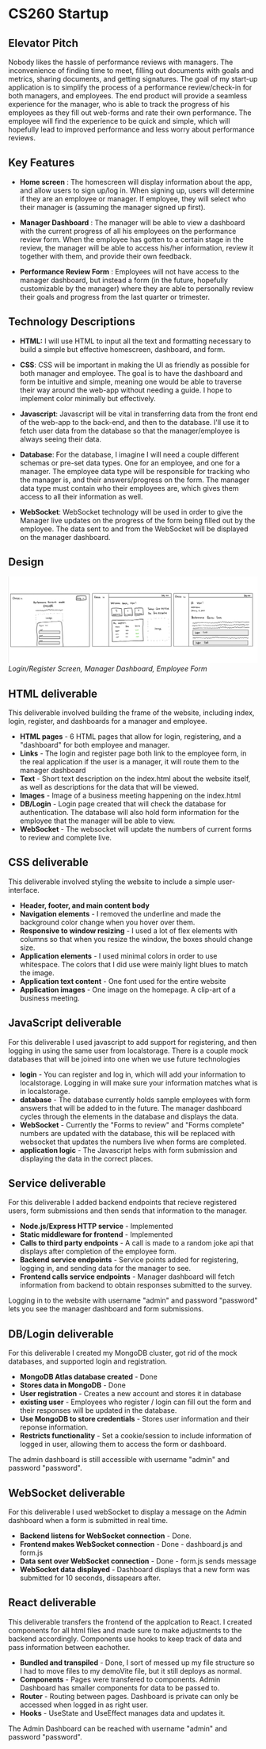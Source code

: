 # CS260 Startup

## Elevator Pitch

Nobody likes the hassle of performance reviews with managers. The inconvenience of finding time to meet, filling out documents with goals and metrics, sharing documents, and getting signatures. The goal of my start-up application is to simplify the process of a performance review/check-in for both managers, and employees. The end product will provide a seamless experience for the manager, who is able to track the progress of his employees as they fill out web-forms and rate their own performance. The employee will find the experience to be quick and simple, which will hopefully lead to improved performance and less worry about performance reviews.

## Key Features

- **Home screen** : The homescreen will display information about the app, and allow users to sign up/log in. When signing up, users will determine if they are an employee or manager. If employee, they will select who their manager is (assuming the manager signed up first).

- **Manager Dashboard** : The manager will be able to view a dashboard with the current progress of all his employees on the performance review form. When the employee has gotten to a certain stage in the review, the manager will be able to access his/her information, review it together with them, and provide their own feedback.

- **Performance Review Form** : Employees will not have access to the manager dashboard, but instead a form (in the future, hopefully customizable by the manager) where they are able to personally review their goals and progress from the last quarter or trimester.

## Technology Descriptions

- **HTML:** I will use HTML to input all the text and formatting necessary to build a simple but effective homescreen, dashboard, and form.

- **CSS**: CSS will be important in making the UI as friendly as possible for both manager and employee. The goal is to have the dashboard and form be intuitive and simple, meaning one would be able to traverse their way around the web-app without needing a guide. I hope to implement color minimally but effectively.

- **Javascript**: Javascript will be vital in transferring data from the front end of the web-app to the back-end, and then to the database. I'll use it to fetch user data from the database so that the manager/employee is always seeing their data.

- **Database**: For the database, I imagine I will need a couple different schemas or pre-set data types. One for an employee, and one for a manager. The employee data type will be responsible for tracking who the manager is, and their answers/progress on the form. The manager data type must contain who their employees are, which gives them access to all their information as well.

- **WebSocket**: WebSocket technology will be used in order to give the Manager live updates on the progress of the form being filled out by the employee. The data sent to and from the WebSocket will be displayed on the manager dashboard.

## Design

![App Design](public/designs.jpeg)
_Login/Register Screen, Manager Dashboard, Employee Form_

## HTML deliverable

This deliverable involved building the frame of the website, including index, login, register, and dashboards for a manager and employee.

- **HTML pages** - 6 HTML pages that allow for login, registering, and a "dashboard" for both employee and manager.
- **Links** - The login and register page both link to the employee form, in the real application if the user is a manager, it will route them to the manager dashboard
- **Text** - Short text description on the index.html about the website itself, as well as descriptions for the data that will be viewed.
- **Images** - Image of a business meeting happening on the index.html
- **DB/Login** - Login page created that will check the database for authentication. The database will also hold form information for the employee that the manager will be able to view.
- **WebSocket** - The websocket will update the numbers of current forms to review and complete live.

## CSS deliverable

This deliverable involved styling the website to include a simple user-interface.

- **Header, footer, and main content body**
- **Navigation elements** - I removed the underline and made the background color change when you hover over them.
- **Responsive to window resizing** - I used a lot of flex elements with columns so that when you resize the window, the boxes should change size.
- **Application elements** - I used minimal colors in order to use whitespace. The colors that I did use were mainly light blues to match the image.
- **Application text content** - One font used for the entire website
- **Application images** - One image on the homepage. A clip-art of a business meeting.

## JavaScript deliverable

For this deliverable I used javascript to add support for registering, and then logging in using the same user from localstorage. There is a couple mock databases that will be joined into one when we use future technologies

- **login** - You can register and log in, which will add your information to localstorage. Logging in will make sure your information matches what is in localstorage.
- **database** - The database currently holds sample employees with form answers that will be added to in the future. The manager dashboard cycles through the elements in the database and displays the data.
- **WebSocket** - Currently the "Forms to review" and "Forms complete" numbers are updated with the database, this will be replaced with websocket that updates the numbers live when forms are completed.
- **application logic** - The Javascript helps with form submission and displaying the data in the correct places.

## Service deliverable

For this deliverable I added backend endpoints that recieve registered users, form submissions and then sends that information to the manager.

- **Node.js/Express HTTP service** - Implemented
- **Static middleware for frontend** - Implemented
- **Calls to third party endpoints** - A call is made to a random joke api that displays after completion of the employee form.
- **Backend service endpoints** - Service points added for registering, logging in, and sending data for the manager to see.
- **Frontend calls service endpoints** - Manager dashboard will fetch information from backend to obtain responses submitted to the survey.

Logging in to the website with username "admin" and password "password" lets you see the manager dashboard and form submissions.

## DB/Login deliverable

For this deliverable I created my MongoDB cluster, got rid of the mock databases, and supported login and registration.

- **MongoDB Atlas database created** - Done
- **Stores data in MongoDB** - Done
- **User registration** - Creates a new account and stores it in database
- **existing user** - Employees who register / login can fill out the form and their responses will be updated in the database.
- **Use MongoDB to store credentials** - Stores user information and their reponse information.
- **Restricts functionality** - Set a cookie/session to include information of logged in user, allowing them to access the form or dashboard.

The admin dashboard is still accessible with username "admin" and password "password".

## WebSocket deliverable

For this deliverable I used webSocket to display a message on the Admin dashboard when a form is submitted in real time.

- **Backend listens for WebSocket connection** - Done.
- **Frontend makes WebSocket connection** - Done - dashboard.js and form.js
- **Data sent over WebSocket connection** - Done - form.js sends message
- **WebSocket data displayed** - Dashboard displays that a new form was submitted for 10 seconds, dissapears after.

## React deliverable

This deliverable transfers the frontend of the applcation to React. I created components for all html files and made sure to make adjustments to the backend accordingly. Components use hooks to keep track of data and pass information between eachother.

- **Bundled and transpiled** - Done, I sort of messed up my file structure so I had to move files to my demoVite file, but it still deploys as normal.
- **Components** - Pages were transfered to components. Admin Dashboard has smaller components for data to be passed to.
- **Router** - Routing between pages. Dashboard is private can only be accessed when logged in as right user.
- **Hooks** - UseState and UseEffect manages data and updates it.

The Admin Dashboard can be reached with username "admin" and password "password".